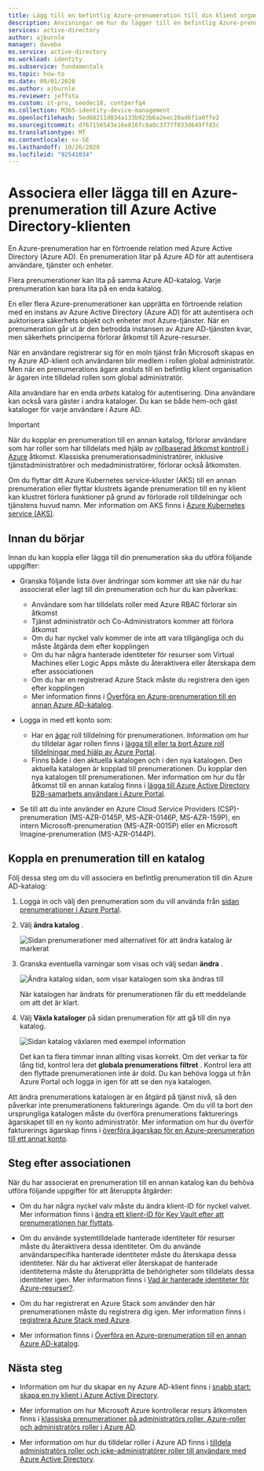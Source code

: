 ```yaml
---
title: Lägg till en befintlig Azure-prenumeration till din klient organisation – Azure AD
description: Anvisningar om hur du lägger till en befintlig Azure-prenumeration i Azure Active Directory-klienten.
services: active-directory
author: ajburnle
manager: daveba
ms.service: active-directory
ms.workload: identity
ms.subservice: fundamentals
ms.topic: how-to
ms.date: 09/01/2020
ms.author: ajburnle
ms.reviewer: jeffsta
ms.custom: it-pro, seodec18, contperfq4
ms.collection: M365-identity-device-management
ms.openlocfilehash: 5ed68211d034a133b923b6a2eec20ad6f1a0ffe2
ms.sourcegitcommit: d767156543e16e816fc8a0c3777f033d649ffd3c
ms.translationtype: MT
ms.contentlocale: sv-SE
ms.lasthandoff: 10/26/2020
ms.locfileid: "92541034"
---
```

# <a name="associate-or-add-an-azure-subscription-to-your-azure-active-directory-tenant"></a>Associera eller lägga till en Azure-prenumeration till Azure Active Directory-klienten

En Azure-prenumeration har en förtroende relation med Azure Active Directory (Azure AD). En prenumeration litar på Azure AD för att autentisera användare, tjänster och enheter.

Flera prenumerationer kan lita på samma Azure AD-katalog. Varje prenumeration kan bara lita på en enda katalog.

En eller flera Azure-prenumerationer kan upprätta en förtroende relation med en instans av Azure Active Directory (Azure AD) för att autentisera och auktorisera säkerhets objekt och enheter mot Azure-tjänster.  När en prenumeration går ut är den betrodda instansen av Azure AD-tjänsten kvar, men säkerhets principerna förlorar åtkomst till Azure-resurser.

När en användare registrerar sig för en moln tjänst från Microsoft skapas en ny Azure AD-klient och användaren blir medlem i rollen global administratör. Men när en prenumerations ägare ansluts till en befintlig klient organisation är ägaren inte tilldelad rollen som global administratör.

Alla användare har en enda *arbets* katalog för autentisering. Dina användare kan också vara gäster i andra kataloger. Du kan se både hem-och gäst kataloger för varje användare i Azure AD.

> [!Important]
> När du kopplar en prenumeration till en annan katalog, förlorar användare som har roller som har tilldelats med hjälp av [rollbaserad åtkomst kontroll i Azure](../../role-based-access-control/role-assignments-portal.md) åtkomst. Klassiska prenumerationsadministratörer, inklusive tjänstadministratörer och medadministratörer, förlorar också åtkomsten.
>
> Om du flyttar ditt Azure Kubernetes service-kluster (AKS) till en annan prenumeration eller flyttar klustrets ägande prenumeration till en ny klient kan klustret förlora funktioner på grund av förlorade roll tilldelningar och tjänstens huvud namn. Mer information om AKS finns i [Azure Kubernetes service (AKS)](../../aks/index.yml).

## <a name="before-you-begin"></a>Innan du börjar

Innan du kan koppla eller lägga till din prenumeration ska du utföra följande uppgifter:

- Granska följande lista över ändringar som kommer att ske när du har associerat eller lagt till din prenumeration och hur du kan påverkas:

  - Användare som har tilldelats roller med Azure RBAC förlorar sin åtkomst
  - Tjänst administratör och Co-Administrators kommer att förlora åtkomst
  - Om du har nyckel valv kommer de inte att vara tillgängliga och du måste åtgärda dem efter kopplingen
  - Om du har några hanterade identiteter för resurser som Virtual Machines eller Logic Apps måste du återaktivera eller återskapa dem efter associationen
  - Om du har en registrerad Azure Stack måste du registrera den igen efter kopplingen
  - Mer information finns i [Överföra en Azure-prenumeration till en annan Azure AD-katalog](../../role-based-access-control/transfer-subscription.md).

- Logga in med ett konto som:

  - Har en [ägar](../../role-based-access-control/built-in-roles.md#owner) roll tilldelning för prenumerationen. Information om hur du tilldelar ägar rollen finns i [lägga till eller ta bort Azure roll tilldelningar med hjälp av Azure Portal](../../role-based-access-control/role-assignments-portal.md).
  - Finns både i den aktuella katalogen och i den nya katalogen. Den aktuella katalogen är kopplad till prenumerationen. Du kopplar den nya katalogen till prenumerationen. Mer information om hur du får åtkomst till en annan katalog finns i [lägga till Azure Active Directory B2B-samarbets användare i Azure Portal](../external-identities/add-users-administrator.md).

- Se till att du inte använder en Azure Cloud Service Providers (CSP)-prenumeration (MS-AZR-0145P, MS-AZR-0146P, MS-AZR-159P), en intern Microsoft-prenumeration (MS-AZR-0015P) eller en Microsoft Imagine-prenumeration (MS-AZR-0144P).

## <a name="associate-a-subscription-to-a-directory"></a>Koppla en prenumeration till en katalog<a name="to-associate-an-existing-subscription-to-your-azure-ad-directory"></a>

Följ dessa steg om du vill associera en befintlig prenumeration till din Azure AD-katalog:

1. Logga in och välj den prenumeration som du vill använda från [sidan prenumerationer i Azure Portal](https://portal.azure.com/#blade/Microsoft_Azure_Billing/SubscriptionsBlade).

1. Välj **ändra katalog** .

   ![Sidan prenumerationer med alternativet för att ändra katalog är markerat](media/active-directory-how-subscriptions-associated-directory/change-directory-in-azure-subscriptions.png)

1. Granska eventuella varningar som visas och välj sedan **ändra** .

   ![Ändra katalog sidan, som visar katalogen som ska ändras till](media/active-directory-how-subscriptions-associated-directory/edit-directory-ui.png)

   När katalogen har ändrats för prenumerationen får du ett meddelande om att det är klart.

1. Välj **Växla kataloger** på sidan prenumeration för att gå till din nya katalog.

   ![Sidan katalog växlaren med exempel information](media/active-directory-how-subscriptions-associated-directory/directory-switcher.png)

   Det kan ta flera timmar innan allting visas korrekt. Om det verkar ta för lång tid, kontrol lera det **globala prenumerations filtret** . Kontrol lera att den flyttade prenumerationen inte är dold. Du kan behöva logga ut från Azure Portal och logga in igen för att se den nya katalogen.

Att ändra prenumerations katalogen är en åtgärd på tjänst nivå, så den påverkar inte prenumerationens fakturerings ägande. Om du vill ta bort den ursprungliga katalogen måste du överföra prenumerations fakturerings ägarskapet till en ny konto administratör. Mer information om hur du överför fakturerings ägarskap finns i [överföra ägarskap för en Azure-prenumeration till ett annat konto](../../cost-management-billing/manage/billing-subscription-transfer.md).

## <a name="post-association-steps"></a>Steg efter associationen

När du har associerat en prenumeration till en annan katalog kan du behöva utföra följande uppgifter för att återuppta åtgärder:

- Om du har några nyckel valv måste du ändra klient-ID för nyckel valvet. Mer information finns i [ändra ett klient-ID för Key Vault efter att prenumerationen har flyttats](../../key-vault/general/move-subscription.md).

- Om du använde systemtilldelade hanterade identiteter för resurser måste du återaktivera dessa identiteter. Om du använde användarspecifika hanterade identiteter måste du återskapa dessa identiteter. När du har aktiverat eller återskapat de hanterade identiteterna måste du återupprätta de behörigheter som tilldelats dessa identiteter igen. Mer information finns i [Vad är hanterade identiteter för Azure-resurser?](../managed-identities-azure-resources/overview.md).

- Om du har registrerat en Azure Stack som använder den här prenumerationen måste du registrera dig igen. Mer information finns i [registrera Azure Stack med Azure](/azure-stack/operator/azure-stack-registration).

- Mer information finns i [Överföra en Azure-prenumeration till en annan Azure AD-katalog](../../role-based-access-control/transfer-subscription.md).

## <a name="next-steps"></a>Nästa steg

- Information om hur du skapar en ny Azure AD-klient finns i [snabb start: skapa en ny klient i Azure Active Directory](active-directory-access-create-new-tenant.md).

- Mer information om hur Microsoft Azure kontrollerar resurs åtkomsten finns i [klassiska prenumerationer på administratörs roller, Azure-roller och administratörs roller i Azure AD](../../role-based-access-control/rbac-and-directory-admin-roles.md).

- Mer information om hur du tilldelar roller i Azure AD finns i [tilldela administratörs roller och icke-administratörer roller till användare med Azure Active Directory](active-directory-users-assign-role-azure-portal.md).
